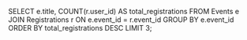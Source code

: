 SELECT e.title, COUNT(r.user_id) AS total_registrations
FROM Events e
JOIN Registrations r ON e.event_id = r.event_id
GROUP BY e.event_id
ORDER BY total_registrations DESC
LIMIT 3;
